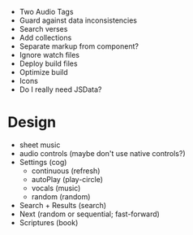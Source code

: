 + Two Audio Tags
+ Guard against data inconsistencies
+ Search verses
+ Add collections
+ Separate markup from component?
+ Ignore watch files
+ Deploy build files
+ Optimize build
+ Icons
+ Do I really need JSData?


# Design

+ sheet music
+ audio controls (maybe don't use native controls?)
+ Settings (cog)
  + continuous (refresh)
  + autoPlay (play-circle)
  + vocals (music)
  + random (random)
+ Search + Results (search)
+ Next (random or sequential; fast-forward)
+ Scriptures (book)
